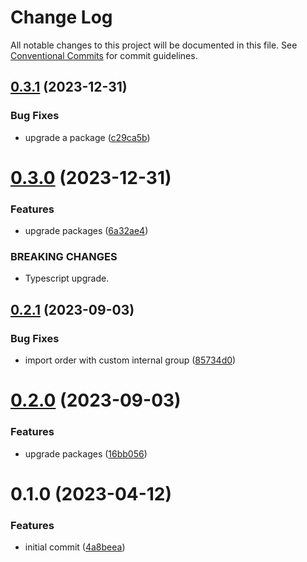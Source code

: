 # Change Log

All notable changes to this project will be documented in this file.
See [Conventional Commits](https://conventionalcommits.org) for commit guidelines.

## [0.3.1](https://github.com/nosebit/eslint-config/compare/@nosebit/eslint-config-base@0.3.0...@nosebit/eslint-config-base@0.3.1) (2023-12-31)


### Bug Fixes

* upgrade a package ([c29ca5b](https://github.com/nosebit/eslint-config/commit/c29ca5b78ca610852c91af9e9ff832d7d7bf95f8))





# [0.3.0](https://github.com/nosebit/eslint-config/compare/@nosebit/eslint-config-base@0.2.1...@nosebit/eslint-config-base@0.3.0) (2023-12-31)


### Features

* upgrade packages ([6a32ae4](https://github.com/nosebit/eslint-config/commit/6a32ae4a9ea08e671d5b0bf2ebde548a4d927a3e))


### BREAKING CHANGES

* Typescript upgrade.





## [0.2.1](https://github.com/nosebit/eslint-config/compare/@nosebit/eslint-config-base@0.2.0...@nosebit/eslint-config-base@0.2.1) (2023-09-03)


### Bug Fixes

* import order with custom internal group ([85734d0](https://github.com/nosebit/eslint-config/commit/85734d0ebe963e6108322896f6bb64a56ce833db))





# [0.2.0](https://github.com/nosebit/eslint-config/compare/@nosebit/eslint-config-base@0.1.0...@nosebit/eslint-config-base@0.2.0) (2023-09-03)


### Features

* upgrade packages ([16bb056](https://github.com/nosebit/eslint-config/commit/16bb0567199d5c0c98f62fb53ee864301f2c4de3))





# 0.1.0 (2023-04-12)


### Features

* initial commit ([4a8beea](https://github.com/nosebit/eslint-config/commit/4a8beea6f53473f50705fc083143b15037cd4ff4))
